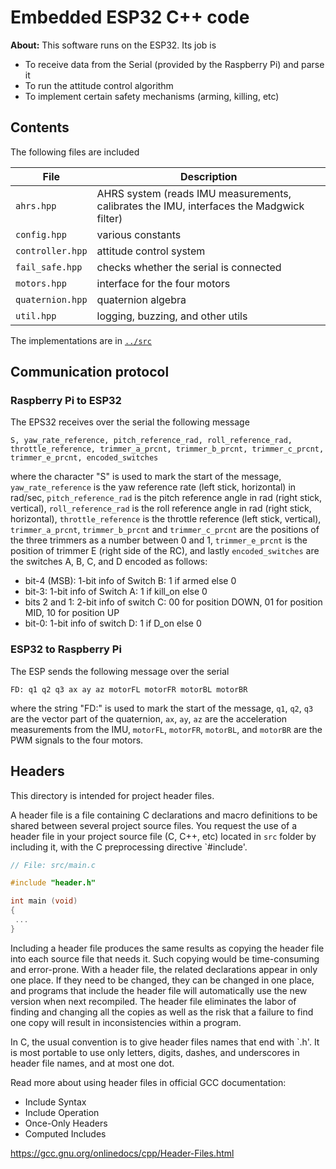 # Embedded ESP32 C++ code

**About:** This software runs on the ESP32. Its job is
- To receive data from the Serial (provided by the Raspberry Pi) and parse it
- To run the attitude control algorithm
- To implement certain safety mechanisms (arming, killing, etc)

## Contents

The following files are included

| File              | Description |
| ----------------- | ----------- |
| `ahrs.hpp`        | AHRS system (reads IMU measurements, calibrates the IMU, interfaces the Madgwick filter) |
| `config.hpp`      | various constants |
| `controller.hpp`  | attitude control system |
| `fail_safe.hpp`   | checks whether the serial is connected |
| `motors.hpp`      | interface for the four motors |
| `quaternion.hpp`  | quaternion algebra |
| `util.hpp`        | logging, buzzing, and other utils |

The implementations are in [`../src`](../src)


## Communication protocol

### Raspberry Pi to ESP32

The EPS32 receives over the serial the following message

```
S, yaw_rate_reference, pitch_reference_rad, roll_reference_rad, throttle_reference, trimmer_a_prcnt, trimmer_b_prcnt, trimmer_c_prcnt, trimmer_e_prcnt, encoded_switches
```

where the character "S" is used to mark the start of the message, `yaw_rate_reference` is the yaw reference rate (left stick, horizontal) in rad/sec, `pitch_reference_rad` is the pitch reference angle in rad (right stick, vertical), `roll_reference_rad` is the roll reference angle in rad (right stick, horizontal), `throttle_reference` is the throttle reference (left stick, vertical), `trimmer_a_prcnt`, `trimmer_b_prcnt` and `trimmer_c_prcnt` are the positions of the three trimmers as a number between 0 and 1, `trimmer_e_prcnt` is the position of trimmer E (right side of the RC), and lastly `encoded_switches` are the switches A, B, C, and D encoded as follows:

- bit-4 (MSB): 1-bit info of Switch B: 1 if armed else 0
- bit-3: 1-bit info of Switch A: 1 if kill_on else 0
- bits 2 and 1: 2-bit info of switch C: 00 for position DOWN, 01 for position MID, 10 for position UP
- bit-0: 1-bit info of switch D: 1 if D_on else 0

### ESP32 to Raspberry Pi

The ESP sends the following message over the serial

```
FD: q1 q2 q3 ax ay az motorFL motorFR motorBL motorBR
```

where the string "FD:" is used to mark the start of the message, `q1`, `q2`, `q3` are the vector part of the quaternion, `ax`, `ay`, `az` are the acceleration measurements from the IMU, `motorFL`, `motorFR`, `motorBL`, and `motorBR` are the PWM signals to the four motors.
 
## Headers 

This directory is intended for project header files.

A header file is a file containing C declarations and macro definitions
to be shared between several project source files. You request the use of a
header file in your project source file (C, C++, etc) located in `src` folder
by including it, with the C preprocessing directive `#include'.

```c++
// File: src/main.c

#include "header.h"

int main (void)
{
 ...
}
```

Including a header file produces the same results as copying the header file
into each source file that needs it. Such copying would be time-consuming
and error-prone. With a header file, the related declarations appear
in only one place. If they need to be changed, they can be changed in one
place, and programs that include the header file will automatically use the
new version when next recompiled. The header file eliminates the labor of
finding and changing all the copies as well as the risk that a failure to
find one copy will result in inconsistencies within a program.

In C, the usual convention is to give header files names that end with `.h'.
It is most portable to use only letters, digits, dashes, and underscores in
header file names, and at most one dot.

Read more about using header files in official GCC documentation:

* Include Syntax
* Include Operation
* Once-Only Headers
* Computed Includes

https://gcc.gnu.org/onlinedocs/cpp/Header-Files.html
